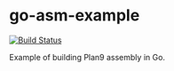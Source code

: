 # go-asm-example

[![Build Status](https://travis-ci.org/tchajed/go-asm-example.svg?branch=master)](https://travis-ci.org/tchajed/go-asm-example)

Example of building Plan9 assembly in Go.
